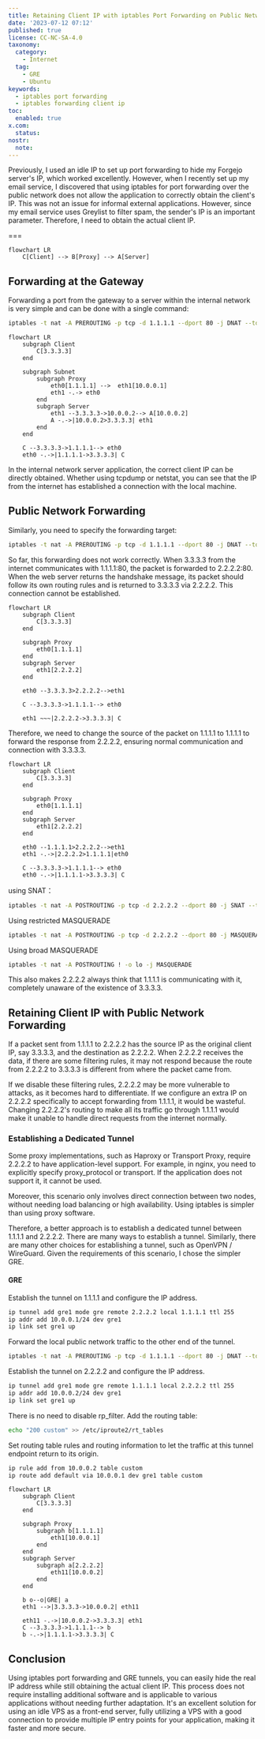 ```yaml
---
title: Retaining Client IP with iptables Port Forwarding on Public Networks
date: '2023-07-12 07:12'
published: true
license: CC-NC-SA-4.0
taxonomy:
  category:
    - Internet
  tag:
    - GRE
    - Ubuntu
keywords:
  - iptables port forwarding
  - iptables forwarding client ip
toc:
  enabled: true
x.com:
  status: 
nostr:
  note: 
---
```


Previously, I used an idle IP to set up port forwarding to hide my Forgejo server's IP, which worked excellently. However, when I recently set up my email service, I discovered that using iptables for port forwarding over the public network does not allow the application to correctly obtain the client's IP. This was not an issue for informal external applications. However, since my email service uses Greylist to filter spam, the sender's IP is an important parameter. Therefore, I need to obtain the actual client IP.

===

```mermaid
flowchart LR
    C[Client] --> B[Proxy] --> A[Server]
```

## Forwarding at the Gateway

Forwarding a port from the gateway to a server within the internal network is very simple and can be done with a single command:

```bash
iptables -t nat -A PREROUTING -p tcp -d 1.1.1.1 --dport 80 -j DNAT --to-destination 10.0.0.2:80
```

```mermaid
flowchart LR
    subgraph Client
        C[3.3.3.3]
    end

    subgraph Subnet
        subgraph Proxy
            eth0[1.1.1.1] -->  eth1[10.0.0.1]
            eth1 -.-> eth0
        end
        subgraph Server
            eth1 --3.3.3.3->10.0.0.2--> A[10.0.0.2]
            A -.->|10.0.0.2>3.3.3.3| eth1
        end 
    end

    C --3.3.3.3->1.1.1.1--> eth0
    eth0 -.->|1.1.1.1->3.3.3.3| C
```

In the internal network server application, the correct client IP can be directly obtained. Whether using tcpdump or netstat, you can see that the IP from the internet has established a connection with the local machine.

## Public Network Forwarding

Similarly, you need to specify the forwarding target:

```bash
iptables -t nat -A PREROUTING -p tcp -d 1.1.1.1 --dport 80 -j DNAT --to-destination 2.2.2.2:80
```

So far, this forwarding does not work correctly. When 3.3.3.3 from the internet communicates with 1.1.1.1:80, the packet is forwarded to 2.2.2.2:80. When the web server returns the handshake message, its packet should follow its own routing rules and is returned to 3.3.3.3 via 2.2.2.2. This connection cannot be established.

```mermaid
flowchart LR
    subgraph Client
        C[3.3.3.3]
    end

    subgraph Proxy
        eth0[1.1.1.1]
    end
    subgraph Server
        eth1[2.2.2.2]
    end 

    eth0 --3.3.3.3>2.2.2.2-->eth1

    C --3.3.3.3->1.1.1.1--> eth0

    eth1 ~~~|2.2.2.2->3.3.3.3| C
```

Therefore, we need to change the source of the packet on 1.1.1.1 to 1.1.1.1 to forward the response from 2.2.2.2, ensuring normal communication and connection with 3.3.3.3.

```mermaid
flowchart LR
    subgraph Client
        C[3.3.3.3]
    end

    subgraph Proxy
        eth0[1.1.1.1]
    end
    subgraph Server
        eth1[2.2.2.2]
    end 

    eth0 --1.1.1.1>2.2.2.2-->eth1
    eth1 -.->|2.2.2.2>1.1.1.1|eth0

    C --3.3.3.3->1.1.1.1--> eth0
    eth0 -.->|1.1.1.1->3.3.3.3| C
```

using SNAT：

```bash
iptables -t nat -A POSTROUTING -p tcp -d 2.2.2.2 --dport 80 -j SNAT --to-source 1.1.1.1
```

Using restricted MASQUERADE

```bash
iptables -t nat -A POSTROUTING -p tcp -d 2.2.2.2 --dport 80 -j MASQUERADE
```

Using broad MASQUERADE
```bash
iptables -t nat -A POSTROUTING ! -o lo -j MASQUERADE
```

This also makes 2.2.2.2 always think that 1.1.1.1 is communicating with it, completely unaware of the existence of 3.3.3.3.

## Retaining Client IP with Public Network Forwarding

If a packet sent from 1.1.1.1 to 2.2.2.2 has the source IP as the original client IP, say 3.3.3.3, and the destination as 2.2.2.2. When 2.2.2.2 receives the data, if there are some filtering rules, it may not respond because the route from 2.2.2.2 to 3.3.3.3 is different from where the packet came from.

If we disable these filtering rules, 2.2.2.2 may be more vulnerable to attacks, as it becomes hard to differentiate. If we configure an extra IP on 2.2.2.2 specifically to accept forwarding from 1.1.1.1, it would be wasteful. Changing 2.2.2.2's routing to make all its traffic go through 1.1.1.1 would make it unable to handle direct requests from the internet normally.

### Establishing a Dedicated Tunnel

Some proxy implementations, such as Haproxy or Transport Proxy, require 2.2.2.2 to have application-level support. For example, in nginx, you need to explicitly specify proxy_protocol or transport. If the application does not support it, it cannot be used.

Moreover, this scenario only involves direct connection between two nodes, without needing load balancing or high availability. Using iptables is simpler than using proxy software.

Therefore, a better approach is to establish a dedicated tunnel between 1.1.1.1 and 2.2.2.2. There are many ways to establish a tunnel. Similarly, there are many other choices for establishing a tunnel, such as OpenVPN / WireGuard. Given the requirements of this scenario, I chose the simpler GRE.

#### GRE

Establish the tunnel on 1.1.1.1 and configure the IP address.

```bash
ip tunnel add gre1 mode gre remote 2.2.2.2 local 1.1.1.1 ttl 255
ip addr add 10.0.0.1/24 dev gre1
ip link set gre1 up
```

Forward the local public network traffic to the other end of the tunnel.

```bash
iptables -t nat -A PREROUTING -p tcp -d 1.1.1.1 --dport 80 -j DNAT --to-destination 10.0.0.2:80
```

Establish the tunnel on 2.2.2.2 and configure the IP address.

```bash
ip tunnel add gre1 mode gre remote 1.1.1.1 local 2.2.2.2 ttl 255
ip addr add 10.0.0.2/24 dev gre1
ip link set gre1 up
```

There is no need to disable rp_filter. Add the routing table:

```bash
echo "200 custom" >> /etc/iproute2/rt_tables
```

Set routing table rules and routing information to let the traffic at this tunnel endpoint return to its origin.

```bash
ip rule add from 10.0.0.2 table custom
ip route add default via 10.0.0.1 dev gre1 table custom
```

```mermaid
flowchart LR
    subgraph Client
        C[3.3.3.3]
    end

    subgraph Proxy
        subgraph b[1.1.1.1]
            eth1[10.0.0.1]
        end
    end
    subgraph Server 
        subgraph a[2.2.2.2]
            eth11[10.0.0.2]
        end 
    end

    b o--o|GRE| a
    eth1 -->|3.3.3.3->10.0.0.2| eth11

    eth11 -.->|10.0.0.2->3.3.3.3| eth1
    C --3.3.3.3->1.1.1.1--> b
    b -.->|1.1.1.1->3.3.3.3| C
```

## Conclusion

Using iptables port forwarding and GRE tunnels, you can easily hide the real IP address while still obtaining the actual client IP. This process does not require installing additional software and is applicable to various applications without needing further adaptation. It's an excellent solution for using an idle VPS as a front-end server, fully utilizing a VPS with a good connection to provide multiple IP entry points for your application, making it faster and more secure.